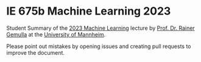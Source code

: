 # IE 675b Machine Learning 2023
Student Summary of the [2023 Machine Learning](https://www.uni-mannheim.de/dws/teaching/course-details/courses-for-master-candidates/ie-675b-machine-learning/) lecture by [Prof. Dr. Rainer Gemulla](https://www.uni-mannheim.de/dws/people/professors/prof-dr-rainer-gemulla/) at the [University of Mannheim](https://www.uni-mannheim.de/en/).

Please point out mistakes by opening issues and creating pull requests to improve the document.
